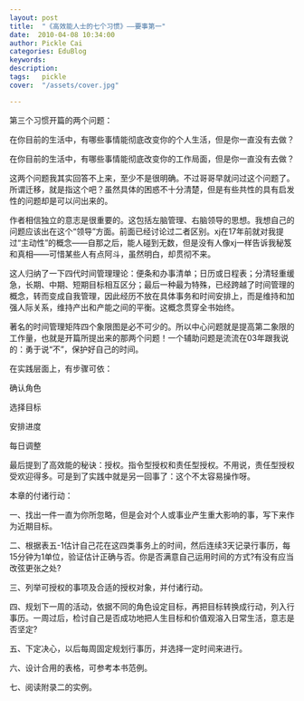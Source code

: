 ```yaml
---
layout: post  
title:  "《高效能人士的七个习惯》——要事第一"
date:  2010-04-08 10:34:00
author: Pickle Cai  
categories: EduBlog  
keywords: 
description:   
tags:	pickle   
cover:  "/assets/cover.jpg"  

---
```


第三个习惯开篇的两个问题：



在你目前的生活中，有哪些事情能彻底改变你的个人生活，但是你一直没有去做？



在你目前的生活中，有哪些事情能彻底改变你的工作局面，但是你一直没有去做？



这两个问题我其实回答不上来，至少不是很明确。不过哥哥早就问过这个问题了。所谓迁移，就是指这个吧？虽然具体的困惑不十分清楚，但是有些共性的具有启发性的问题却是可以问出来的。



作者相信独立的意志是很重要的。这包括左脑管理、右脑领导的思想。我想自己的问题应该出在这个“领导”方面。前面已经讨论过二者区别。xj在17年前就对我提过“主动性”的概念——自那之后，能人碰到无数，但是没有人像xj一样告诉我秘笈和真相——可惜某些人有点阿斗，虽然明白，却贯彻不来。



这人归纳了一下四代时间管理理论：便条和办事清单；日历或日程表；分清轻重缓急，长期、中期、短期目标相互区分；最后一种最为特殊，已经跨越了时间管理的概念，转而变成自我管理，因此经历不放在具体事务和时间安排上，而是维持和加强人际关系，维持产出和产能之间的平衡。这概念贯穿全书始终。



著名的时间管理矩阵四个象限图是必不可少的。所以中心问题就是提高第二象限的工作量，也就是开篇所提出来的那两个问题！一个辅助问题是流流在03年跟我说的：勇于说“不”，保护好自己的时间。



在实践层面上，有步骤可依：





确认角色

选择目标

安排进度

每日调整

最后提到了高效能的秘诀：授权。指令型授权和责任型授权。不用说，责任型授权受欢迎得多。可是到了实践中就是另一回事了：这个不太容易操作呀。



 



本章的付诸行动：



一、找出一件一直为你所忽略，但是会对个人或事业产生重大影响的事，写下来作为近期目标。 

二、根据表五-1估计自己花在这四类事务上的时间，然后连续3天记录行事历，每15分钟为1单位，验证估计正确与否。你是否满意自己运用时间的方式?有没有应当改弦更张之处? 

三、列举可授权的事项及合适的授权对象，并付诸行动。 

四、规划下一周的活动，依据不同的角色设定目标，再把目标转换成行动，列入行事历。一周过后，检讨自己是否成功地把人生目标和价值观溶入日常生活，意志是否坚定? 

五、下定决心，以后每周固定规划行事历，并选择一定时间来进行。 

六、设计合用的表格，可参考本书范例。 

七、阅读附录二的实例。 



		    
